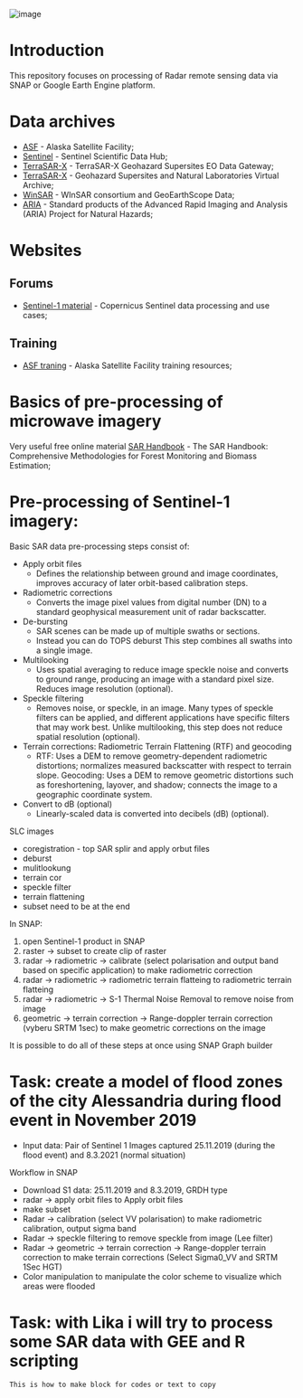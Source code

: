![image](https://github.com/StanislavHerber/SAR/assets/134272440/db81e86d-30d4-4224-abe2-c2d75b8bbf5c)

# Introduction
This repository focuses on processing of Radar remote sensing data via SNAP or Google Earth Engine platform.

# Data archives

* [ASF](https://asf.alaska.edu/) - Alaska Satellite Facility</a>;
* [Sentinel](https://scihub.copernicus.eu/) - Sentinel Scientific Data Hub</a>;
* [TerraSAR-X](https://sso.eoc.dlr.de/eoc/auth/login?service=https://download.geoservice.dlr.de/supersites/files/) - TerraSAR-X Geohazard Supersites EO Data Gateway</a>;
* [TerraSAR-X](https://sso.eoc.dlr.de/eoc/auth/login?service=https://download.geoservice.dlr.de/supersites/files/) - Geohazard Supersites and Natural Laboratories Virtual Archive</a>;
* [WinSAR](https://sso.eoc.dlr.de/eoc/auth/login?service=https://download.geoservice.dlr.de/supersites/files/) - WInSAR consortium and GeoEarthScope Data</a>;
* [ARIA](http://aria-products.jpl.nasa.gov/) - Standard products of the Advanced Rapid Imaging and Analysis (ARIA) Project for Natural Hazards</a>;

# Websites
## Forums
* [Sentinel-1 material](https://custom-scripts.sentinel-hub.com/custom-scripts/sentinel/sentinel-1/) - Copernicus Sentinel data processing and use cases</a>;

## Training
* [ASF traning](https://asf.alaska.edu/training-resources/) - Alaska Satellite Facility training resources</a>;

# Basics of pre-processing of microwave imagery

Very useful free online material
[SAR Handbook](https://servirglobal.net/resources/sar-handbook) - The SAR Handbook: Comprehensive Methodologies for Forest Monitoring and Biomass Estimation</a>;

# Pre-processing of Sentinel-1 imagery:

Basic SAR data pre-processing steps consist of:
* Apply orbit files
   * Defines the relationship between ground and image coordinates,
improves accuracy of later orbit-based calibration steps.
* Radiometric corrections
   * Converts the image pixel values from digital number (DN) to a
standard geophysical measurement unit of radar backscatter.
* De-bursting
   * SAR scenes can be made up of multiple swaths or sections.
   * Instead you can do TOPS deburst
This step combines all swaths into a single image.
* Multilooking
   * Uses spatial averaging to reduce image speckle noise and converts to ground range,
producing an image with a standard pixel size. Reduces image resolution (optional).
* Speckle filtering
   * Removes noise, or speckle, in an image. Many types of speckle filters can be applied, and different applications
have specific filters that may work best. Unlike multilooking, this step does not reduce spatial resolution (optional).
* Terrain corrections: Radiometric Terrain Flattening (RTF) and geocoding
   * RTF: Uses a DEM to remove geometry-dependent radiometric distortions; normalizes measured backscatter with respect to terrain slope. Geocoding: Uses a DEM to remove geometric distortions such as foreshortening, layover, and shadow; connects the image to a geographic coordinate system.
* Convert to dB (optional)
   * Linearly-scaled data is converted into decibels (dB) (optional).

SLC images
- coregistration - top SAR splir and apply orbut files
- deburst
- mulitlookung
- terrain cor
- speckle filter
- terrain flattening
- subset need to be at the end

In SNAP:

1) open Sentinel-1 product in SNAP
2) raster -> subset to create clip of raster
3) radar -> radiometric -> calibrate (select polarisation and output band based on specific application) to make radiometric correction
4) radar -> radiometric -> radiometric terrain flatteing to radiometric terrain flatteing
5) radar -> radiometric -> S-1 Thermal Noise Removal to remove noise from image
6) geometric -> terrain correction -> Range-doppler terrain correction (vyberu SRTM 1sec) to make geometric corrections on the image

It is possible to do all of these steps at once using SNAP Graph builder

# Task: create a model of flood zones of the city Alessandria during flood event in November 2019
* Input data: Pair of Sentinel 1 Images captured 25.11.2019 (during the flood event) and 8.3.2021 (normal situation)

Workflow in SNAP
* Download S1 data: 25.11.2019 and 8.3.2019, GRDH type
* radar -> apply orbit files to Apply orbit files
* make subset
* Radar -> calibration (select VV polarisation) to make radiometric calibration, output sigma band
* Radar -> speckle filtering to remove speckle from image (Lee filter)
* Radar -> geometric -> terrain correction -> Range-doppler terrain correction to make terrain corrections (Select Sigma0_VV and SRTM 1Sec HGT)
* Color manipulation to manipulate the color scheme to visualize which areas were flooded

# Task: with Lika i will try to process some SAR data with GEE and R scripting

```
This is how to make block for codes or text to copy 
```

